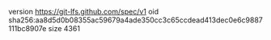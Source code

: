 version https://git-lfs.github.com/spec/v1
oid sha256:aa8d5d0b08355ac59679a4ade350cc3c65ccdead413dec0e6c9887111bc8907e
size 4361
